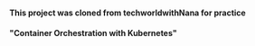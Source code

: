 #### This project was cloned from techworldwithNana for practice
#### "Container Orchestration with Kubernetes" 


